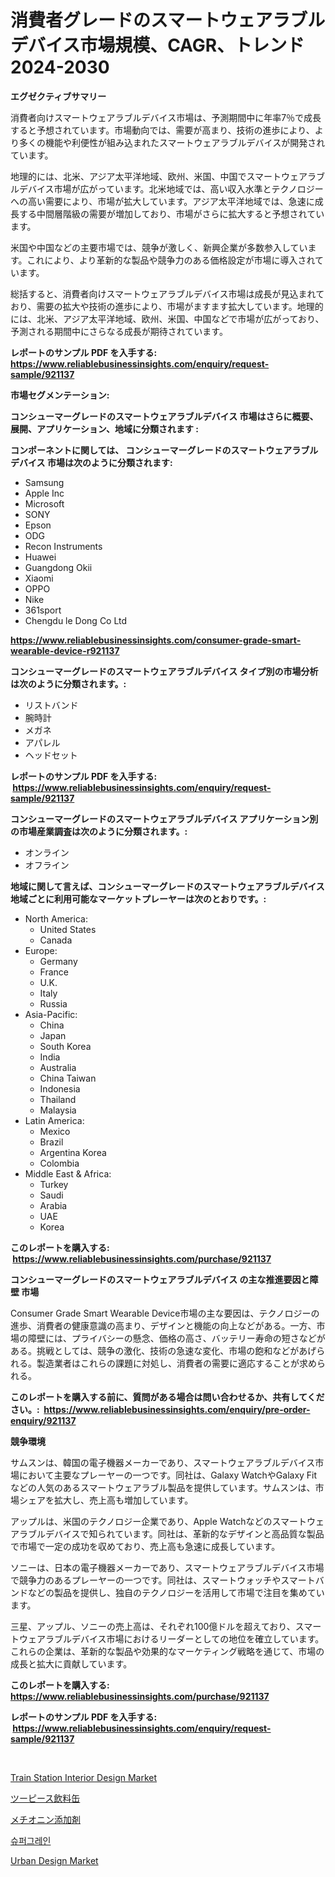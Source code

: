 <p><h1>消費者グレードのスマートウェアラブルデバイス市場規模、CAGR、トレンド2024-2030</h1></p><p><strong>エグゼクティブサマリー</strong></p>
<p><p>消費者向けスマートウェアラブルデバイス市場は、予測期間中に年率7％で成長すると予想されています。市場動向では、需要が高まり、技術の進歩により、より多くの機能や利便性が組み込まれたスマートウェアラブルデバイスが開発されています。</p><p>地理的には、北米、アジア太平洋地域、欧州、米国、中国でスマートウェアラブルデバイス市場が広がっています。北米地域では、高い収入水準とテクノロジーへの高い需要により、市場が拡大しています。アジア太平洋地域では、急速に成長する中間層階級の需要が増加しており、市場がさらに拡大すると予想されています。</p><p>米国や中国などの主要市場では、競争が激しく、新興企業が多数参入しています。これにより、より革新的な製品や競争力のある価格設定が市場に導入されています。</p><p>総括すると、消費者向けスマートウェアラブルデバイス市場は成長が見込まれており、需要の拡大や技術の進歩により、市場がますます拡大しています。地理的には、北米、アジア太平洋地域、欧州、米国、中国などで市場が広がっており、予測される期間中にさらなる成長が期待されています。</p></p>
<p><strong>レポートのサンプル PDF を入手する: <a href="https://www.reliablebusinessinsights.com/enquiry/request-sample/921137">https://www.reliablebusinessinsights.com/enquiry/request-sample/921137</a></strong></p>
<p><strong>市場セグメンテーション:</strong></p>
<p><strong> コンシューマーグレードのスマートウェアラブルデバイス 市場はさらに概要、展開、アプリケーション、地域に分類されます :</strong></p>
<p><strong>コンポーネントに関しては、 コンシューマーグレードのスマートウェアラブルデバイス 市場は次のように分類されます: &nbsp;</strong></p>
<p><ul><li>Samsung</li><li>Apple Inc</li><li>Microsoft</li><li>SONY</li><li>Epson</li><li>ODG</li><li>Recon Instruments</li><li>Huawei</li><li>Guangdong Okii</li><li>Xiaomi</li><li>OPPO</li><li>Nike</li><li>361sport</li><li>Chengdu le Dong Co Ltd</li></ul></p>
<p><strong><a href="https://www.reliablebusinessinsights.com/consumer-grade-smart-wearable-device-r921137">https://www.reliablebusinessinsights.com/consumer-grade-smart-wearable-device-r921137</a></strong></p>
<p><strong> コンシューマーグレードのスマートウェアラブルデバイス タイプ別の市場分析は次のように分類されます。:</strong></p>
<p><ul><li>リストバンド</li><li>腕時計</li><li>メガネ</li><li>アパレル</li><li>ヘッドセット</li></ul></p>
<p><strong>レポートのサンプル PDF を入手する: &nbsp;<a href="https://www.reliablebusinessinsights.com/enquiry/request-sample/921137">https://www.reliablebusinessinsights.com/enquiry/request-sample/921137</a></strong></p>
<p><strong> コンシューマーグレードのスマートウェアラブルデバイス アプリケーション別の市場産業調査は次のように分類されます。:</strong></p>
<p><ul><li>オンライン</li><li>オフライン</li></ul></p>
<p><strong>地域に関して言えば、コンシューマーグレードのスマートウェアラブルデバイス 地域ごとに利用可能なマーケットプレーヤーは次のとおりです。:</strong></p>
<p><ul>
    <li>
        North America:
        <ul>
            <li>United States</li>
            <li>Canada</li>
        </ul>
    </li>
    <li>
        Europe:
        <ul>
            <li>Germany</li>
            <li>France</li>
            <li>U.K.</li>
            <li>Italy</li>
            <li>Russia</li>
        </ul>
    </li>
    <li>
        Asia-Pacific:
        <ul>
            <li>China</li>
            <li>Japan</li>
            <li>South Korea</li>
            <li>India</li>
            <li>Australia</li>
            <li>China Taiwan</li>
            <li>Indonesia</li>
            <li>Thailand</li>
            <li>Malaysia</li>
        </ul>
    </li>
    <li>
        Latin America:
        <ul>
            <li>Mexico</li>
            <li>Brazil</li>
            <li>Argentina Korea</li>
            <li>Colombia</li>
        </ul>
    </li>
    <li>
        Middle East & Africa:
        <ul>
            <li>Turkey</li>
            <li>Saudi</li>
            <li>Arabia</li>
            <li>UAE</li>
            <li>Korea</li>
        </ul>
    </li>
    </ul></p>
<p><strong>このレポートを購入する: &nbsp;<a href="https://www.reliablebusinessinsights.com/purchase/921137">https://www.reliablebusinessinsights.com/purchase/921137</a></strong></p>
<p><strong>コンシューマーグレードのスマートウェアラブルデバイス の主な推進要因と障壁 市場</strong></p>
<p><p>Consumer Grade Smart Wearable Device市場の主な要因は、テクノロジーの進歩、消費者の健康意識の高まり、デザインと機能の向上などがある。一方、市場の障壁には、プライバシーの懸念、価格の高さ、バッテリー寿命の短さなどがある。挑戦としては、競争の激化、技術の急速な変化、市場の飽和などがあげられる。製造業者はこれらの課題に対処し、消費者の需要に適応することが求められる。</p></p>
<p><strong>このレポートを購入する前に、質問がある場合は問い合わせるか、共有してください。:&nbsp; <a href="https://www.reliablebusinessinsights.com/enquiry/pre-order-enquiry/921137">https://www.reliablebusinessinsights.com/enquiry/pre-order-enquiry/921137</a></strong></p>
<p><strong>競争環境</strong></p>
<p><p>サムスンは、韓国の電子機器メーカーであり、スマートウェアラブルデバイス市場において主要なプレーヤーの一つです。同社は、Galaxy WatchやGalaxy Fitなどの人気のあるスマートウェアラブル製品を提供しています。サムスンは、市場シェアを拡大し、売上高も増加しています。</p><p>アップルは、米国のテクノロジー企業であり、Apple Watchなどのスマートウェアラブルデバイスで知られています。同社は、革新的なデザインと高品質な製品で市場で一定の成功を収めており、売上高も急速に成長しています。</p><p>ソニーは、日本の電子機器メーカーであり、スマートウェアラブルデバイス市場で競争力のあるプレーヤーの一つです。同社は、スマートウォッチやスマートバンドなどの製品を提供し、独自のテクノロジーを活用して市場で注目を集めています。</p><p>三星、アップル、ソニーの売上高は、それぞれ100億ドルを超えており、スマートウェアラブルデバイス市場におけるリーダーとしての地位を確立しています。これらの企業は、革新的な製品や効果的なマーケティング戦略を通じて、市場の成長と拡大に貢献しています。</p></p>
<p><strong>このレポートを購入する: &nbsp; <a href="https://www.reliablebusinessinsights.com/purchase/921137">https://www.reliablebusinessinsights.com/purchase/921137</a></strong></p>
<p><strong>レポートのサンプル PDF を入手する: &nbsp;<a href="https://www.reliablebusinessinsights.com/enquiry/request-sample/921137">https://www.reliablebusinessinsights.com/enquiry/request-sample/921137</a></strong><strong></strong></p>
<p>&nbsp;</p>
<p><p><a href="https://github.com/arionmp/Market-Research-Report-List-3/blob/main/train-station-interior-design-market.md">Train Station Interior Design Market</a></p><p><a href="https://github.com/schmahlson/Market-Research-Report-List-1/blob/main/153025580156.md">ツーピース飲料缶</a></p><p><a href="https://github.com/TerrellConn/Market-Research-Report-List-1/blob/main/205577180158.md">メチオニン添加剤</a></p><p><a href="https://medium.com/@stanleylyittle554467/supergrains-%EC%8B%9C%EC%9E%A5-%EC%A7%80%ED%91%9C%EC%9D%98-%ED%95%B4%EB%8F%85-%EC%8B%9C%EC%9E%A5-%EC%A0%90%EC%9C%A0%EC%9C%A8-%ED%8A%B8%EB%A0%8C%EB%93%9C-%EB%B0%8F-%EC%84%B1%EC%9E%A5-%ED%8C%A8%ED%84%B4-740a4f12318d">슈퍼그레인</a></p><p><a href="https://github.com/SheilaBruen2023/Market-Research-Report-List-1/blob/main/urban-design-market.md">Urban Design Market</a></p></p>